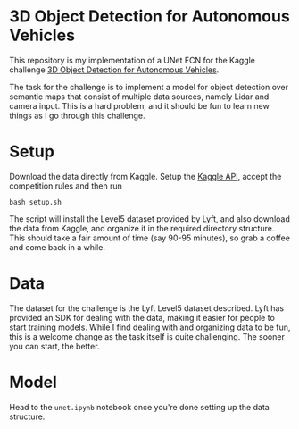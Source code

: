 # 3D Object Detection for Autonomous Vehicles

This repository is my implementation of a UNet FCN for the Kaggle challenge [3D Object Detection for Autonomous Vehicles](https://www.kaggle.com/c/3d-object-detection-for-autonomous-vehicles/).

The task for the challenge is to implement a model for object detection over semantic maps that consist of multiple data sources, namely Lidar and camera input. This is a hard problem, and it should be fun to learn new things as I go through this challenge.

# Setup

Download the data directly from Kaggle. Setup the [Kaggle API](https://github.com/kaggle/Kaggle-API), accept the competition rules and then run

`bash setup.sh`

The script will install the Level5 dataset provided by Lyft, and also download the data from Kaggle, and organize it in the required directory structure. This should take a fair amount of time (say 90-95 minutes), so grab a coffee and come back in a while.

# Data

The dataset for the challenge is the Lyft Level5 dataset described. Lyft has provided an SDK for dealing with the data, making it easier for people to start training models. While I find dealing with and organizing data to be fun, this is a welcome change as the task itself is quite challenging. The sooner you can start, the better.

# Model

Head to the `unet.ipynb` notebook once you're done setting up the data structure.